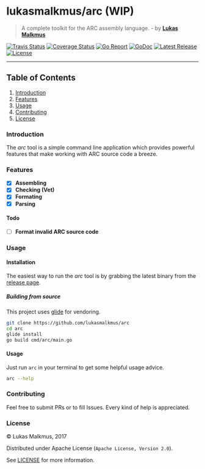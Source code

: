 # lukasmalkmus/arc (WIP)
> A complete toolkit for the ARC assembly language. - by **[Lukas Malkmus](https://github.com/lukasmalkmus)**

[![Travis Status][travis_badge]][travis]
[![Coverage Status][coverage_badge]][coverage]
[![Go Report][report_badge]][report]
[![GoDoc][docs_badge]][docs]
[![Latest Release][release_badge]][release]
[![License][license_badge]][license]

---

## Table of Contents
1. [Introduction](#introduction)
2. [Features](#features)
3. [Usage](#usage)
4. [Contributing](#contributing)
5. [License](#license)

### Introduction
The *arc* tool is a simple command line application which provides powerful
features that make working with ARC source code a breeze.

### Features
  - [x] **Assembling**
  - [x] **Checking (Vet)**
  - [x] **Formating**
  - [x] **Parsing**

#### Todo
  - [ ] **Format invalid ARC source code**

### Usage
#### Installation
The easiest way to run the *arc* tool is by grabbing the latest binary from
the [release page][release].

##### Building from source
This project uses [glide](http://glide.sh) for vendoring.
```bash
git clone https://github.com/lukasmalkmus/arc
cd arc
glide install
go build cmd/arc/main.go
```

#### Usage
Just run `arc` in your terminal to get some helpful usage advice.

```bash
arc --help
```

### Contributing
Feel free to submit PRs or to fill Issues. Every kind of help is appreciated.

### License
© Lukas Malkmus, 2017

Distributed under Apache License (`Apache License, Version 2.0`).

See [LICENSE](LICENSE) for more information.


[travis]: https://travis-ci.org/lukasmalkmus/arc
[travis_badge]: https://travis-ci.org/lukasmalkmus/arc.svg
[coverage]: https://coveralls.io/github/lukasmalkmus/arc?branch=master
[coverage_badge]: https://coveralls.io/repos/github/lukasmalkmus/arc/badge.svg?branch=master
[report]: https://goreportcard.com/report/github.com/lukasmalkmus/arc
[report_badge]: https://goreportcard.com/badge/github.com/lukasmalkmus/arc
[docs]: https://godoc.org/github.com/lukasmalkmus/arc
[docs_badge]: https://godoc.org/github.com/lukasmalkmus/arc?status.svg
[release]: https://github.com/lukasmalkmus/arc/releases
[release_badge]: https://img.shields.io/github/release/lukasmalkmus/arc.svg
[license]: https://opensource.org/licenses/Apache-2.0
[license_badge]: https://img.shields.io/badge/license-Apache-blue.svg
